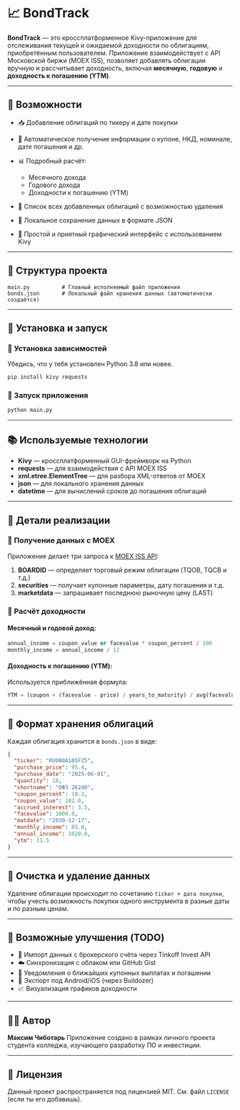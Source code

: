 # 📈 BondTrack

**BondTrack** — это кроссплатформенное Kivy-приложение для отслеживания текущей и ожидаемой доходности по облигациям, приобретённым пользователем. Приложение взаимодействует с API Московской биржи (MOEX ISS), позволяет добавлять облигации вручную и рассчитывает доходность, включая **месячную**, **годовую** и **доходность к погашению (YTM)**.

---

## 🔧 Возможности

* 📥 Добавление облигаций по тикеру и дате покупки
* 🔎 Автоматическое получение информации о купоне, НКД, номинале, дате погашения и др.
* 📊 Подробный расчёт:

  * Месячного дохода
  * Годового дохода
  * Доходности к погашению (YTM)
* 📃 Список всех добавленных облигаций с возможностью удаления
* 💾 Локальное сохранение данных в формате JSON
* 🎨 Простой и приятный графический интерфейс с использованием Kivy

---

## 📁 Структура проекта

```
main.py          # Главный исполняемый файл приложения
bonds.json       # Локальный файл хранения данных (автоматически создаётся)
```

---

## 🚀 Установка и запуск

### 🔹 Установка зависимостей

Убедись, что у тебя установлен Python 3.8 или новее.

```bash
pip install kivy requests
```

### 🔹 Запуск приложения

```bash
python main.py
```

---

## 📚 Используемые технологии

* **Kivy** — кроссплатформенный GUI-фреймворк на Python
* **requests** — для взаимодействия с API MOEX ISS
* **xml.etree.ElementTree** — для разбора XML-ответов от MOEX
* **json** — для локального хранения данных
* **datetime** — для вычислений сроков до погашения облигаций

---

## 🔬 Детали реализации

### 📡 Получение данных с MOEX

Приложение делает три запроса к [MOEX ISS API](https://iss.moex.com/iss/reference/):

1. **BOARDID** — определяет торговый режим облигации (TQOB, TQCB и т.д.)
2. **securities** — получает купонные параметры, дату погашения и т.д.
3. **marketdata** — запрашивает последнюю рыночную цену (LAST)

### 🧮 Расчёт доходности

#### Месячный и годовой доход:

```python
annual_income = coupon_value or facevalue * coupon_percent / 100
monthly_income = annual_income / 12
```

#### Доходность к погашению (YTM):

Используется приближённая формула:

```python
YTM = (coupon + (facevalue - price) / years_to_maturity) / avg(facevalue, price)
```

---

## 💾 Формат хранения облигаций

Каждая облигация хранится в `bonds.json` в виде:

```json
{
  "ticker": "RU000A105FZ5",
  "purchase_price": 95.4,
  "purchase_date": "2025-06-01",
  "quantity": 10,
  "shortname": "ОФЗ 26240",
  "coupon_percent": 10.2,
  "coupon_value": 102.0,
  "accrued_interest": 3.5,
  "facevalue": 1000.0,
  "matdate": "2030-12-17",
  "monthly_income": 85.0,
  "annual_income": 1020.0,
  "ytm": 11.5
}
```

---

## 🧼 Очистка и удаление данных

Удаление облигации происходит по сочетанию `ticker + дата покупки`, чтобы учесть возможность покупки одного инструмента в разные даты и по разным ценам.

---

## 📌 Возможные улучшения (TODO)

* 🔄 Импорт данных с брокерского счёта через Tinkoff Invest API
* ☁️ Синхронизация с облаком или GitHub Gist
* 📅 Уведомления о ближайших купонных выплатах и погашении
* 📱 Экспорт под Android/iOS (через Buildozer)
* 📈 Визуализация графиков доходности

---

## 👨‍💻 Автор

**Максим Чиботарь**
Приложение создано в рамках личного проекта студента колледжа, изучающего разработку ПО и инвестиции.

---

## 📝 Лицензия

Данный проект распространяется под лицензией MIT. См. файл `LICENSE` (если ты его добавишь).
